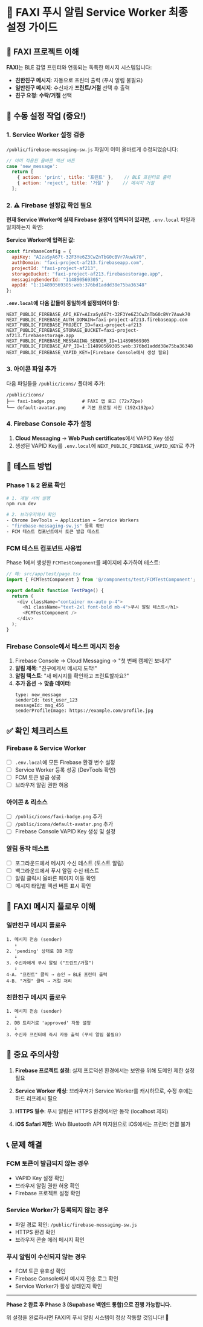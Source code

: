# 🔧 FAXI 푸시 알림 Service Worker 최종 설정 가이드

## 📱 FAXI 프로젝트 이해
**FAXI**는 BLE 감열 프린터와 연동되는 독특한 메시지 시스템입니다:
- **친한친구 메시지**: 자동으로 프린터 출력 (푸시 알림 불필요)
- **일반친구 메시지**: 수신자가 **프린트/거절** 선택 후 출력
- **친구 요청**: **수락/거절** 선택

## 🔧 수동 설정 작업 (중요!)

### 1. Service Worker 설정 검증
`/public/firebase-messaging-sw.js` 파일이 이미 올바르게 수정되었습니다:

```javascript
// 이미 적용된 올바른 액션 버튼
case 'new_message':
  return [
    { action: 'print', title: '프린트' },    // BLE 프린터로 출력
    { action: 'reject', title: '거절' }     // 메시지 거절
  ];
```

### 2. ⚠️ Firebase 설정값 확인 필요
**현재 Service Worker에 실제 Firebase 설정이 입력되어 있지만**, `.env.local` 파일과 일치하는지 확인:

**Service Worker에 입력된 값:**
```javascript
const firebaseConfig = {
  apiKey: "AIzaSyA67t-32F3Ye6Z3CwZnTbG0cBVr7Auwk70",
  authDomain: "faxi-project-af213.firebaseapp.com",
  projectId: "faxi-project-af213",
  storageBucket: "faxi-project-af213.firebasestorage.app",
  messagingSenderId: "114890569305",
  appId: "1:114890569305:web:376bd1addd38e75ba36348"
};
```

**`.env.local`에 다음 값들이 동일하게 설정되어야 함:**
```
NEXT_PUBLIC_FIREBASE_API_KEY=AIzaSyA67t-32F3Ye6Z3CwZnTbG0cBVr7Auwk70
NEXT_PUBLIC_FIREBASE_AUTH_DOMAIN=faxi-project-af213.firebaseapp.com
NEXT_PUBLIC_FIREBASE_PROJECT_ID=faxi-project-af213
NEXT_PUBLIC_FIREBASE_STORAGE_BUCKET=faxi-project-af213.firebasestorage.app
NEXT_PUBLIC_FIREBASE_MESSAGING_SENDER_ID=114890569305
NEXT_PUBLIC_FIREBASE_APP_ID=1:114890569305:web:376bd1addd38e75ba36348
NEXT_PUBLIC_FIREBASE_VAPID_KEY=[Firebase Console에서 생성 필요]
```

### 3. 아이콘 파일 추가
다음 파일들을 `/public/icons/` 폴더에 추가:
```
/public/icons/
├── faxi-badge.png          # FAXI 앱 로고 (72x72px)
└── default-avatar.png      # 기본 프로필 사진 (192x192px)
```

### 4. Firebase Console 추가 설정
1. **Cloud Messaging** → **Web Push certificates**에서 VAPID Key 생성
2. 생성된 VAPID Key를 `.env.local`에 `NEXT_PUBLIC_FIREBASE_VAPID_KEY`로 추가

## 🧪 테스트 방법

### Phase 1 & 2 완료 확인
```bash
# 1. 개발 서버 실행
npm run dev

# 2. 브라우저에서 확인
- Chrome DevTools → Application → Service Workers
- "firebase-messaging-sw.js" 등록 확인
- FCM 테스트 컴포넌트에서 토큰 발급 테스트
```

### FCM 테스트 컴포넌트 사용법
Phase 1에서 생성한 `FCMTestComponent`를 페이지에 추가하여 테스트:

```typescript
// 예: src/app/test/page.tsx
import { FCMTestComponent } from '@/components/test/FCMTestComponent';

export default function TestPage() {
  return (
    <div className="container mx-auto p-4">
      <h1 className="text-2xl font-bold mb-4">푸시 알림 테스트</h1>
      <FCMTestComponent />
    </div>
  );
}
```

### Firebase Console에서 테스트 메시지 전송
1. Firebase Console → Cloud Messaging → "첫 번째 캠페인 보내기"
2. **알림 제목**: "친구에게서 메시지 도착!"
3. **알림 텍스트**: "새 메시지를 확인하고 프린트할까요?"
4. **추가 옵션** → **맞춤 데이터**:
   ```
   type: new_message
   senderId: test_user_123
   messageId: msg_456
   senderProfileImage: https://example.com/profile.jpg
   ```

## ✅ 확인 체크리스트

### Firebase & Service Worker
- [ ] `.env.local`에 모든 Firebase 환경 변수 설정
- [ ] Service Worker 등록 성공 (DevTools 확인)
- [ ] FCM 토큰 발급 성공
- [ ] 브라우저 알림 권한 허용

### 아이콘 & 리소스
- [ ] `/public/icons/faxi-badge.png` 추가
- [ ] `/public/icons/default-avatar.png` 추가
- [ ] Firebase Console VAPID Key 생성 및 설정

### 알림 동작 테스트
- [ ] 포그라운드에서 메시지 수신 테스트 (토스트 알림)
- [ ] 백그라운드에서 푸시 알림 수신 테스트
- [ ] 알림 클릭시 올바른 페이지 이동 확인
- [ ] 메시지 타입별 액션 버튼 표시 확인

## 🎯 FAXI 메시지 플로우 이해

### 일반친구 메시지 플로우
```
1. 메시지 전송 (sender)
   ↓
2. 'pending' 상태로 DB 저장
   ↓  
3. 수신자에게 푸시 알림 ("프린트/거절")
   ↓
4-A. "프린트" 클릭 → 승인 → BLE 프린터 출력
4-B. "거절" 클릭 → 거절 처리
```

### 친한친구 메시지 플로우  
```
1. 메시지 전송 (sender)
   ↓
2. DB 트리거로 'approved' 자동 설정
   ↓
3. 수신자 프린터에 즉시 자동 출력 (푸시 알림 불필요)
```

## 🚨 중요 주의사항

1. **Firebase 프로젝트 설정**: 실제 프로덕션 환경에서는 보안을 위해 도메인 제한 설정 필요

2. **Service Worker 캐싱**: 브라우저가 Service Worker를 캐시하므로, 수정 후에는 하드 리프레시 필요

3. **HTTPS 필수**: 푸시 알림은 HTTPS 환경에서만 동작 (localhost 제외)

4. **iOS Safari 제한**: Web Bluetooth API 미지원으로 iOS에서는 프린터 연결 불가

## 📞 문제 해결

### FCM 토큰이 발급되지 않는 경우
- VAPID Key 설정 확인
- 브라우저 알림 권한 허용 확인
- Firebase 프로젝트 설정 확인

### Service Worker가 등록되지 않는 경우
- 파일 경로 확인: `/public/firebase-messaging-sw.js`
- HTTPS 환경 확인
- 브라우저 콘솔 에러 메시지 확인

### 푸시 알림이 수신되지 않는 경우
- FCM 토큰 유효성 확인
- Firebase Console에서 메시지 전송 로그 확인
- Service Worker가 활성 상태인지 확인

---

**Phase 2 완료 후 Phase 3 (Supabase 백엔드 통합)으로 진행 가능합니다.**

위 설정을 완료하시면 FAXI의 푸시 알림 시스템이 정상 작동할 것입니다! 🎉